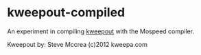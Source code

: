 # kweepout-compiled 

An experiment in compiling [kweepout](www.kweepa.org/step/vic20/kweepout.prg) with the Mospeed compiler.

Kweepout by: Steve Mccrea
(c)2012 kweepa.com




